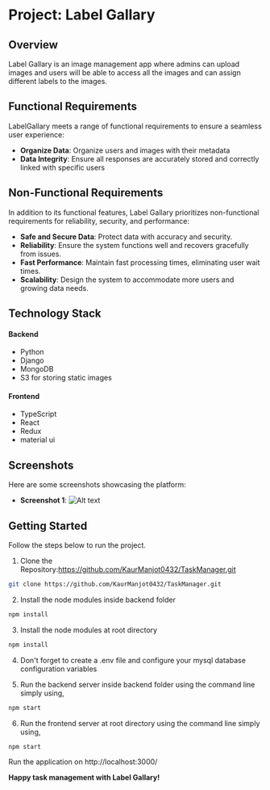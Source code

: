 # Project: Label Gallary

## Overview

Label Gallary is an image management app where admins can upload images and users will be able to access all the images and can assign different labels to the images.

## Functional Requirements

LabelGallary meets a range of functional requirements to ensure a seamless user experience:

- **Organize Data**: Organize users and images with their metadata
- **Data Integrity**: Ensure all responses are accurately stored and correctly linked with specific users

## Non-Functional Requirements

In addition to its functional features, Label Gallary prioritizes non-functional requirements for reliability, security, and performance:

- **Safe and Secure Data**: Protect data with accuracy and security.
- **Reliability**: Ensure the system functions well and recovers gracefully from issues.
- **Fast Performance**: Maintain fast processing times, eliminating user wait times.
- **Scalability**: Design the system to accommodate more users and growing data needs.

## Technology Stack
#### Backend
- Python
- Django
- MongoDB
- S3 for storing static images

#### Frontend
- TypeScript
- React
- Redux
- material ui

## Screenshots

Here are some screenshots showcasing the platform:

- **Screenshot 1**: 
![Alt text](/screenshots/ss1.png?raw=true "Optional Title")

## Getting Started

Follow the steps below to run the project.

1. Clone the Repository:https://github.com/KaurManjot0432/TaskManager.git

```bash
git clone https://github.com/KaurManjot0432/TaskManager.git
```

2. Install the node modules inside backend folder

```bash
npm install
```

3. Install the node modules at root directory

```bash
npm install
```
4. Don't forget to create a .env file and configure your mysql database configuration variables

5. Run the backend server inside backend folder using the command line simply using,

```bash
npm start
```

6. Run the frontend server at root directory using the command line simply using,

```bash
npm start
```

Run the application on http://localhost:3000/



**Happy task management with Label Gallary!**
